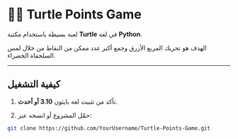 # 🐢🎯 Turtle Points Game

لعبة بسيطة باستخدام مكتبة **Turtle** في لغة **Python**.

الهدف هو تحريك المربع الأزرق وجمع أكبر عدد ممكن من النقاط من خلال لمس السلحفاة الخضراء.

---

## كيفية التشغيل

1. تأكد من تثبيت لغة بايثون **3.10 أو أحدث**.
   
2. حمّل المشروع أو انسخه عبر:

```bash
git clone https://github.com/YourUsername/Turtle-Points-Game.git

